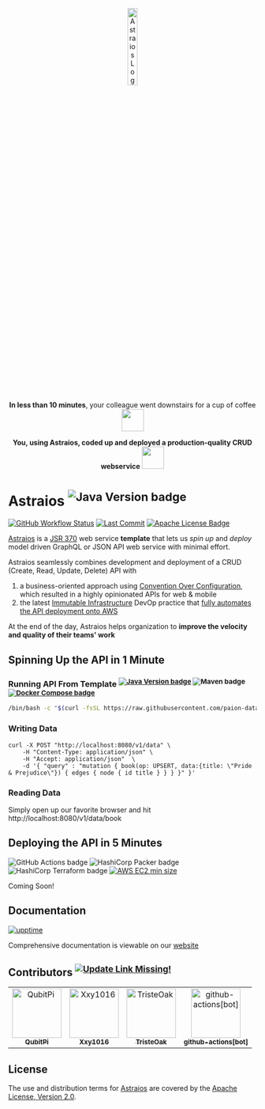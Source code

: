 <div align="center">
<img width="20%" alt="Astraios Logo" src="./docs/static/img/logo.png">
</div>

<div align="center">

<b>In less than 10 minutes</b>, your colleague went downstairs for a cup of coffee <img src="https://github.com/paion-data/astraios/assets/16126939/414e01bc-082d-4cc1-8478-b53c8c817943" width="45px" />

<b>You, using Astraios, coded up and deployed a production-quality CRUD webservice</b> <img src="https://github.com/paion-data/astraios/assets/16126939/283b3171-d960-4d53-8524-5eb6d97f4185" width="45px" />

</div>

Astraios <sup>![Java Version badge][Java Version badge]</sup>
========

[![GitHub Workflow Status][GitHub Workflow Status badge]][GitHub Workflow Status URL]
[![Last Commit][GitHub Last Commit badge]][GitHub Last Commit URL]
[![Apache License Badge]][Apache License, Version 2.0]

[Astraios] is a [JSR 370] web service **template** that lets us _spin up_ and _deploy_ model driven GraphQL or JSON API
web service with minimal effort.

Astraios seamlessly combines development and deployment of a CRUD (Create, Read, Update, Delete) API with

1. a business-oriented approach using [Convention Over Configuration](https://en.wikipedia.org/wiki/Convention_over_configuration), which resulted in a highly opinionated APIs for web & mobile
2. the latest
   [Immutable Infrastructure](https://www.hashicorp.com/resources/what-is-mutable-vs-immutable-infrastructure)
   DevOp practice that
   [fully automates the API deployment onto
  AWS](https://qubitpi.github.io/hashicorp-aws/)

At the end of the day, Astraios helps organization to **improve the velocity and quality of their teams' work**

Spinning Up the API in 1 Minute
-------------------------------

### Running API From Template <sup>[![Java Version badge][Java Version badge]](https://paion-data.github.io/astraios/docs/setup#installing-java--maven-on-mac) ![Maven badge][Maven badge] [![Docker Compose badge][Docker Compose badge]](https://docs.docker.com/engine/install/)</sup>

```bash
/bin/bash -c "$(curl -fsSL https://raw.githubusercontent.com/paion-data/astraios/master/quickstart.sh)"
```

### Writing Data

```curl
curl -X POST "http://localhost:8080/v1/data" \
    -H "Content-Type: application/json" \
    -H "Accept: application/json"  \
    -d '{ "query" : "mutation { book(op: UPSERT, data:{title: \"Pride & Prejudice\"}) { edges { node { id title } } } }" }'
```

### Reading Data

<!-- markdown-link-check-disable -->
Simply open up our favorite browser and hit http://localhost:8080/v1/data/book
<!-- markdown-link-check-enable -->

Deploying the API in 5 Minutes
------------------------------

![GitHub Actions badge][GitHub Actions badge]
![HashiCorp Packer badge][HashiCorp Packer badge]
![HashiCorp Terraform badge][HashiCorp Terraform badge]
[![AWS EC2 min size][AWS EC2 min size]](https://aws.amazon.com/ec2/instance-types/)

Coming Soon!

Documentation
-------------

[![upptime][upptime badge]][upptime url]

Comprehensive documentation is viewable on our [website][Documentation]

Contributors <sup>[![Update Link Missing!](https://img.shields.io/badge/Click%20To%20Update-00AA00.svg?style=for-the-badge&logo=githubactions&logoColor=white)](https://github.com/paion-data/astraios/actions/workflows/contributors.yml)</sup>
------------

<!-- readme: collaborators,contributors,bots -start -->
<table>
<tr>
    <td align="center">
        <a href="https://github.com/QubitPi">
            <img src="https://avatars.githubusercontent.com/u/16126939?v=4" width="100;" alt="QubitPi"/>
            <br />
            <sub><b>QubitPi</b></sub>
        </a>
    </td>
    <td align="center">
        <a href="https://github.com/Xxy1016">
            <img src="https://avatars.githubusercontent.com/u/125425805?v=4" width="100;" alt="Xxy1016"/>
            <br />
            <sub><b>Xxy1016</b></sub>
        </a>
    </td>
    <td align="center">
        <a href="https://github.com/TristeOak">
            <img src="https://avatars.githubusercontent.com/u/100420496?v=4" width="100;" alt="TristeOak"/>
            <br />
            <sub><b>TristeOak</b></sub>
        </a>
    </td>
    <td align="center">
        <a href="https://github.com/github-actions[bot]">
            <img src="https://avatars.githubusercontent.com/in/15368?v=4" width="100;" alt="github-actions[bot]"/>
            <br />
            <sub><b>github-actions[bot]</b></sub>
        </a>
    </td></tr>
</table>
<!-- readme: collaborators,contributors,bots -end -->

License
-------

The use and distribution terms for [Astraios] are covered by the [Apache License, Version 2.0].

[Apache License Badge]: https://img.shields.io/badge/Apache%202.0-F25910.svg?style=for-the-badge&logo=Apache&logoColor=white
[Apache License, Version 2.0]: http://www.apache.org/licenses/LICENSE-2.0.html
[Astraios]: https://astraios.io
[AWS EC2 min size]: https://img.shields.io/badge/EC2-%E2%89%A5t2.small-FF9902?style=for-the-badge&logo=amazonec2&logoColor=white

[Documentation]: https://paion-data.github.io/astraios/
[Docker Compose badge]: https://img.shields.io/badge/Docker%20Compose-2596EC?style=for-the-badge&logo=docker&logoColor=white

[GitHub Actions badge]: https://img.shields.io/badge/GitHub%20Actions-2088FF?style=for-the-badge&logo=githubactions&logoColor=white
[GitHub Last Commit badge]: https://img.shields.io/github/last-commit/paion-data/astraios/master?logo=github&style=for-the-badge
[GitHub Last Commit URL]: https://github.com/paion-data/astraios/commits/master/
[GitHub Workflow Status badge]: https://img.shields.io/github/actions/workflow/status/paion-data/astraios/ci-cd.yml?branch=master&logo=github&style=for-the-badge
[GitHub Workflow Status URL]: https://github.com/paion-data/astraios/actions/workflows/ci-cd.yml

[HashiCorp Packer badge]: https://img.shields.io/badge/Packer-02A8EF?style=for-the-badge&logo=Packer&logoColor=white
[HashiCorp Terraform badge]: https://img.shields.io/badge/Terraform-7B42BC?style=for-the-badge&logo=terraform&logoColor=white

[Maven badge]: https://img.shields.io/badge/Maven-DF5931?style=for-the-badge&logo=apachemaven&logoColor=white

[Java Version badge]: https://img.shields.io/badge/Java-17-brightgreen?style=for-the-badge&logo=OpenJDK&logoColor=white

[JSR 370]: https://jcp.org/en/jsr/detail?id=370

[upptime badge]: https://img.shields.io/endpoint?style=for-the-badge&url=https://raw.githubusercontent.com/paion-data/paion-data-service-status/master/api/astraios/uptime.json
[upptime url]: https://paion-data.github.io/paion-data-service-status/history/astraios

